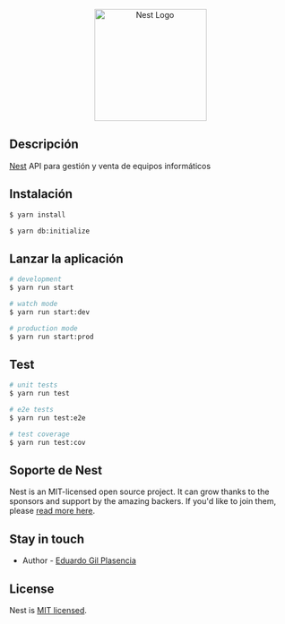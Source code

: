 <p align="center">
  <a href="http://nestjs.com/" target="blank"><img src="https://nestjs.com/img/logo-small.svg" width="200" alt="Nest Logo" /></a>
</p>

## Descripción

[Nest](https://github.com/nestjs/nest) API para gestión y venta de equipos informáticos

## Instalación

```bash
$ yarn install

$ yarn db:initialize
```

## Lanzar la aplicación

```bash
# development
$ yarn run start

# watch mode
$ yarn run start:dev

# production mode
$ yarn run start:prod
```

## Test

```bash
# unit tests
$ yarn run test

# e2e tests
$ yarn run test:e2e

# test coverage
$ yarn run test:cov
```

## Soporte de Nest

Nest is an MIT-licensed open source project. It can grow thanks to the sponsors and support by the amazing backers. If you'd like to join them, please [read more here](https://docs.nestjs.com/support).

## Stay in touch

- Author - [Eduardo Gil Plasencia](https://twitter.com/EduGilPla)

## License

Nest is [MIT licensed](LICENSE).
